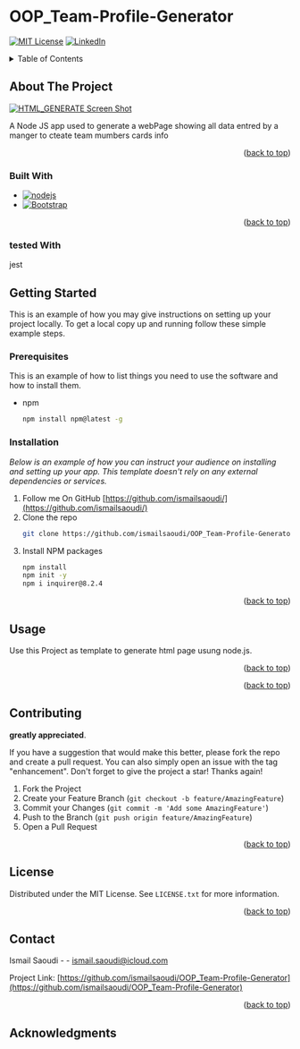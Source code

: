 # OOP_Team-Profile-Generator
<div id="top"></div>

<!-- MARKDOWN LINKS & IMAGES -->
<!-- https://www.markdownguide.org/basic-syntax/#reference-style-links -->
[license-shield]: https://img.shields.io/github/license/othneildrew/Best-README-Template.svg?style=for-the-badge
[license-url]: https://github.com/ismailsaoudi/OOP_Team-Profile-Generator/blob/main/license.txt
[linkedin-shield]: https://img.shields.io/badge/-LinkedIn-black.svg?style=for-the-badge&logo=linkedin&colorB=555
[linkedin-url]: https://www.linkedin.com/in/ismail-saoudi/

[nodejs.org]: https://img.shields.io/badge/-Nodejs-61DAFB?=white&style=for-the-badge
[nodejs-url]: https://nodejs.org
[Bootstrap.com]: https://img.shields.io/badge/Bootstrap-563D7C?style=for-the-badge&logo=bootstrap&logoColor=white
[Bootstrap-url]: https://getbootstrap.com
[product-screenshot]: images/screenshot.png



<!-- PROJECT SHIELDS -->
<!--
*** I'm using markdown "reference style" links for readability.
*** Reference links are enclosed in brackets [ ] instead of parentheses ( ).
*** See the bottom of this document for the declaration of the reference variables
*** for contributors-url, forks-url, etc. This is an optional, concise syntax you may use.
*** https://www.markdownguide.org/basic-syntax/#reference-style-links
-->
[![MIT License][license-shield]][license-url]
[![LinkedIn][linkedin-shield]][linkedin-url]





<!-- TABLE OF CONTENTS -->
<details>
  <summary>Table of Contents</summary>
  <ol>
    <li>
      <a href="#about-the-project">About The Project</a>
      <ul>
        <li><a href="#built-with">Built With</a></li>
      </ul>
    </li>
    <li>
      <a href="#getting-started">Getting Started</a>
      <ul>
        <li><a href="#prerequisites">Prerequisites</a></li>
        <li><a href="#installation">Installation</a></li>
      </ul>
    </li>
    <li><a href="#usage">Usage</a></li>
    <li><a href="#roadmap">Roadmap</a></li>
    <li><a href="#contributing">Contributing</a></li>
    <li><a href="#license">License</a></li>
    <li><a href="#contact">Contact</a></li>
    <li><a href="#acknowledgments">Acknowledgments</a></li>
  </ol>
</details>



<!-- ABOUT THE PROJECT -->
## About The Project

[![HTML_GENERATE Screen Shot][product-screenshot]](https://drive.google.com/file/d/1gCg8tTzDvNGlT2Grh8JT2x4aHpLqOwYd/view)

A Node JS app used to generate a webPage showing all data entred by a manger to cteate team mumbers cards info




<p align="right">(<a href="#top">back to top</a>)</p>



### Built With

* [![nodejs][nodejs.org]][nodejs-url]
* [![Bootstrap][Bootstrap.com]][Bootstrap-url]


<p align="right">(<a href="#top">back to top</a>)</p>

### tested With
jest

<!-- GETTING STARTED -->
## Getting Started

This is an example of how you may give instructions on setting up your project locally.
To get a local copy up and running follow these simple example steps.

### Prerequisites

This is an example of how to list things you need to use the software and how to install them.
* npm
  ```sh
  npm install npm@latest -g
  ```

### Installation

_Below is an example of how you can instruct your audience on installing and setting up your app. This template doesn't rely on any external dependencies or services._

1. Follow me On GitHub [https://github.com/ismailsaoudi/](https://github.com/ismailsaoudi/)
2. Clone the repo
   ```sh
   git clone https://github.com/ismailsaoudi/OOP_Team-Profile-Generator
   ```
3. Install NPM packages
   ```sh
   npm install
   npm init -y
   npm i inquirer@8.2.4
   ```


<p align="right">(<a href="#top">back to top</a>)</p>



<!-- USAGE EXAMPLES -->
## Usage

Use this Project as  template to generate html page usung node.js.

<p align="right">(<a href="#top">back to top</a>)</p>



<p align="right">(<a href="#top">back to top</a>)</p>



<!-- CONTRIBUTING -->
## Contributing
 **greatly appreciated**.

If you have a suggestion that would make this better, please fork the repo and create a pull request. You can also simply open an issue with the tag "enhancement".
Don't forget to give the project a star! Thanks again!

1. Fork the Project
2. Create your Feature Branch (`git checkout -b feature/AmazingFeature`)
3. Commit your Changes (`git commit -m 'Add some AmazingFeature'`)
4. Push to the Branch (`git push origin feature/AmazingFeature`)
5. Open a Pull Request

<p align="right">(<a href="#top">back to top</a>)</p>



<!-- LICENSE -->
## License

Distributed under the MIT License. See `LICENSE.txt` for more information.

<p align="right">(<a href="#top">back to top</a>)</p>



<!-- CONTACT -->
## Contact

Ismail Saoudi - [](mailto:ismail.saoudi@icloud.com) - ismail.saoudi@icloud.com

Project Link: [https://github.com/ismailsaoudi/OOP_Team-Profile-Generator](https://github.com/ismailsaoudi/OOP_Team-Profile-Generator)

<p align="right">(<a href="#top">back to top</a>)</p>



<!-- ACKNOWLEDGMENTS -->
## Acknowledgments







